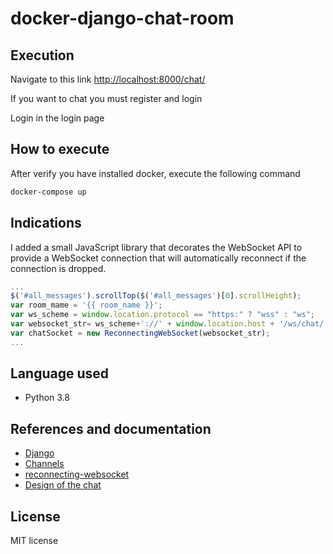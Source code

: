 # docker-django-chat-room

## Execution

Navigate to this link [http://localhost:8000/chat/](http://localhost:8000/chat/)

If you want to chat you must register and login

Login in the login page

## How to execute

After verify you have installed docker, execute the following command

```cmd
docker-compose up
```

## Indications

I added a small JavaScript library that decorates the WebSocket API to provide a WebSocket connection that will automatically reconnect if the connection is dropped.
```javascript
...
$('#all_messages').scrollTop($('#all_messages')[0].scrollHeight);
var room_mame = '{{ room_name }}';
var ws_scheme = window.location.protocol == "https:" ? "wss" : "ws";
var websocket_str= ws_scheme+'://' + window.location.host + '/ws/chat/' + room_mame + '/';
var chatSocket = new ReconnectingWebSocket(websocket_str);
...
```

## Language used

* Python 3.8

## References and documentation

* [Django](https://www.djangoproject.com/)
* [Channels](https://github.com/django/channels)
* [reconnecting-websocket](https://github.com/joewalnes/reconnecting-websocket)
* [Design of the chat](https://bootsnipp.com/snippets/featured/chat-widget)

## License

MIT license
